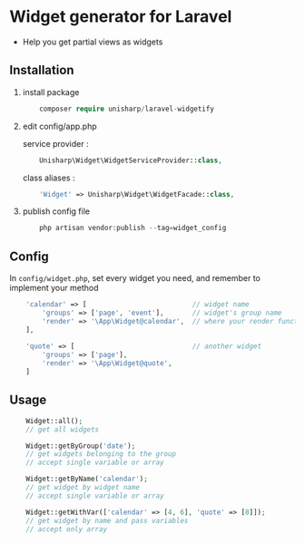 # Widget generator for Laravel

 * Help you get partial views as widgets

## Installation

1. install package

    ```php
        composer require unisharp/laravel-widgetify
    ```

1. edit config/app.php

    service provider :

    ```php
        Unisharp\Widget\WidgetServiceProvider::class,
    ```

    class aliases :

    ```php
        'Widget' => Unisharp\Widget\WidgetFacade::class,
    ```

1. publish config file

    ```php
        php artisan vendor:publish --tag=widget_config
    ```

## Config

In `config/widget.php`, set every widget you need, and remember to implement your method

```php
    'calendar' => [                          // widget name
        'groups' => ['page', 'event'],       // widget's group name
        'render' => '\App\Widget@calendar',  // where your render function is
    ],
    
    'quote' => [                             // another widget
        'groups' => ['page'],
        'render' => '\App\Widget@quote',
    ]
```

## Usage

```php
    Widget::all();
    // get all widgets

    Widget::getByGroup('date');
    // get widgets belonging to the group
    // accept single variable or array

    Widget::getByName('calendar');
    // get widget by widget name
    // accept single variable or array

    Widget::getWithVar(['calendar' => [4, 6], 'quote' => [8]]);
    // get widget by name and pass variables
    // accept only array
```
